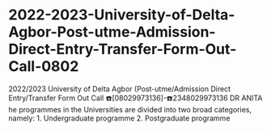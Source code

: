 # 2022-2023-University-of-Delta-Agbor-Post-utme-Admission-Direct-Entry-Transfer-Form-Out-Call-0802
2022/2023 University of Delta Agbor (Post-utme/Admission Direct Entry/Transfer Form Out Call ☎️[08029973136]-☎️2348029973136 DR ANITA he programmes in the Universities are divided into two broad categories, namely:     1. Undergraduate programme     2. Postgraduate programme
